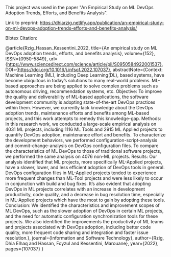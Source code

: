 This project was used in the paper "An Empirical Study on ML DevOps Adoption Trends, Efforts, and Benefits Analysis".

Link to preprint: https://dhiarzig.netlify.app/publication/an-empirical-study-on-ml-devops-adoption-trends-efforts-and-benefits-analysis/

Bibtex Citation:

 @article{Rzig_Hassan_Kessentini_2022, title={An empirical study on ML DevOps adoption trends, efforts, and benefits analysis}, volume={152}, ISSN={0950-5849}, url={https://www.sciencedirect.com/science/article/pii/S0950584922001537}, DOI={https://doi.org/10.1016/j.infsof.2022.107037}, abstractNote={Context: Machine Learning (ML), including Deep Learning(DL), based systems, have become ubiquitous in today’s solutions to many real-world problems. ML-based approaches are being applied to solve complex problems such as autonomous driving, recommendation systems, etc. Objective: To improve the quality and deliverability of ML-based applications, the software development community is adopting state-of-the-art DevOps practices within them. However, we currently lack knowledge about the DevOps adoption trends, maintenance efforts and benefits among ML-based projects, and this work attempts to remedy this knowledge-gap. Methods: In this research work, we conducted a large-scale empirical analysis on 4031 ML projects, including 1116 ML Tools and 2915 ML Applied projects to quantify DevOps adoption, maintenance effort and benefits. To characterize the development behaviors, we performed configuration-script-analysis and commit-change-analysis on DevOps configuration files. To compare the characteristics of ML DevOps to those of traditional software projects, we performed the same analysis on 4076 non-ML projects. Results: Our analysis identified that ML projects, more specifically ML-Applied projects, have a slower, lower, and less efficient adoption of DevOps tools in general. DevOps configuration files in ML-Applied projects tended to experience more frequent changes than ML-Tool projects and were less likely to occur in conjunction with build and bug fixes. It’s also evident that adopting DevOps in ML projects correlates with an increase in development productivity, code quality, and a decrease in bug resolution time, especially in ML-Applied projects which have the most to gain by adopting these tools. Conclusion: We identified the characteristics and improvement scopes of ML DevOps, such as the slower adoption of DevOps in certain ML projects, and the need for automatic configuration synchronization tools for these projects. We also identified the improvements the productivity of ML teams and projects associated with DevOps adoption, including better code quality, more frequent code sharing and integration and faster issue resolution.}, journal={Information and Software Technology}, author={Rzig, Dhia Elhaq and Hassan, Foyzul and Kessentini, Marouane}, year={2022}, pages={107037} }
